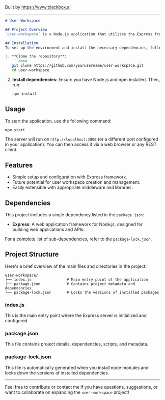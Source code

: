 
Built by https://www.blackbox.ai

---

```markdown
# User Workspace

## Project Overview
`user-workspace` is a Node.js application that utilizes the Express framework to provide a lightweight, flexible backend for web applications. This repository serves as a starting point for developers to create and manage user workspaces within their applications. It may include features such as user authentication, workspace management, and potentially more, depending on the continued development.

## Installation
To set up the environment and install the necessary dependencies, follow these steps:

1. **Clone the repository**:
   ```bash
   git clone https://github.com/yourusername/user-workspace.git
   cd user-workspace
   ```

2. **Install dependencies**:
   Ensure you have Node.js and npm installed. Then, run:
   ```bash
   npm install
   ```

## Usage
To start the application, use the following command:

```bash
npm start
```

The server will run on `http://localhost:3000` (or a different port configured in your application). You can then access it via a web browser or any REST client.

## Features
- Simple setup and configuration with Express framework.
- Future potential for user workspace creation and management.
- Easily extensible with appropriate middleware and libraries.

## Dependencies
This project includes a single dependency listed in the `package.json`:

- **Express**: A web application framework for Node.js, designed for building web applications and APIs.

For a complete list of sub-dependencies, refer to the `package-lock.json`.

## Project Structure
Here's a brief overview of the main files and directories in the project:

```
user-workspace/
├── index.js                # Main entry point of the application
├── package.json            # Contains project metadata and dependencies
└── package-lock.json       # Locks the versions of installed packages
```

### index.js
This is the main entry point where the Express server is initialized and configured.

### package.json
This file contains project details, dependencies, scripts, and metadata.

### package-lock.json
This file is automatically generated when you install node modules and locks down the versions of installed dependencies.

---

Feel free to contribute or contact me if you have questions, suggestions, or want to collaborate on expanding the `user-workspace` project!
```